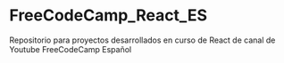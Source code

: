 # FreeCodeCamp_React_ES
Repositorio para proyectos desarrollados en curso de React de canal de Youtube FreeCodeCamp Español
